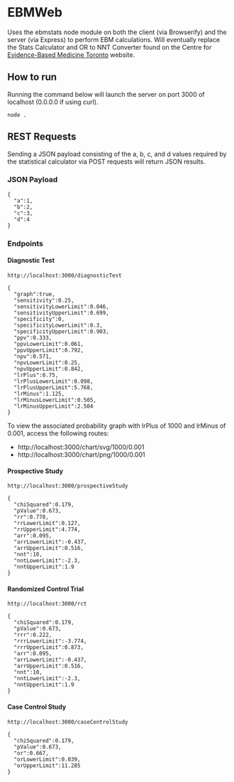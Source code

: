 # EBMWeb

Uses the ebmstats node module on both the client (via Browserify) and the server (via Express) to perform EBM calculations. Will eventually replace the Stats Calculator and OR to NNT Converter found on the Centre for [Evidence-Based Medicine Toronto](http://ktclearinghouse.ca/cebm/toolbox/) website.

## How to run

Running the command below will launch the server on port 3000 of localhost (0.0.0.0 if using curl).

```
node .
```

## REST Requests

Sending a JSON payload consisting of the a, b, c, and d values required by the statistical calculator via POST requests will return JSON results.

### JSON Payload

```
{
  "a":1,
  "b":2,
  "c":3,
  "d":4
}

```

### Endpoints

#### Diagnostic Test

```
http://localhost:3000/diagnosticTest

{
  "graph":true,
  "sensitivity":0.25,
  "sensitivityLowerLimit":0.046,
  "sensitivityUpperLimit":0.699,
  "specificity":0,
  "specificityLowerLimit":0.3,
  "specificityUpperLimit":0.903,
  "ppv":0.333,
  "ppvLowerLimit":0.061,
  "ppvUpperLimit":0.792,
  "npv":0.571,
  "npvLowerLimit":0.25,
  "npvUpperLimit":0.842,
  "lrPlus":0.75,
  "lrPlusLowerLimit":0.098,
  "lrPlusUpperLimit":5.768,
  "lrMinus":1.125,
  "lrMinusLowerLimit":0.505,
  "lrMinusUpperLimit":2.504
}
```

To view the associated probability graph with lrPlus of 1000 and lrMinus of 0.001, access the following routes:

- http://localhost:3000/chart/svg/1000/0.001
- http://localhost:3000/chart/png/1000/0.001

#### Prospective Study

```
http://localhost:3000/prospectiveStudy

{
  "chiSquared":0.179,
  "pValue":0.673,
  "rr":0.778,
  "rrLowerLimit":0.127,
  "rrUpperLimit":4.774,
  "arr":0.095,
  "arrLowerLimit":-0.437,
  "arrUpperLimit":0.516,
  "nnt":10,
  "nntLowerLimit":-2.3,
  "nntUpperLimit":1.9
}
```

#### Randomized Control Trial

```
http://localhost:3000/rct

{
  "chiSquared":0.179,
  "pValue":0.673,
  "rrr":0.222,
  "rrrLowerLimit":-3.774,
  "rrrUpperLimit":0.873,
  "arr":0.095,
  "arrLowerLimit":-0.437,
  "arrUpperLimit":0.516,
  "nnt":10,
  "nntLowerLimit":-2.3,
  "nntUpperLimit":1.9
}
```

#### Case Control Study

```
http://localhost:3000/caseControlStudy

{
  "chiSquared":0.179,
  "pValue":0.673,
  "or":0.667,
  "orLowerLimit":0.039,
  "orUpperLimit":11.285
}
```


